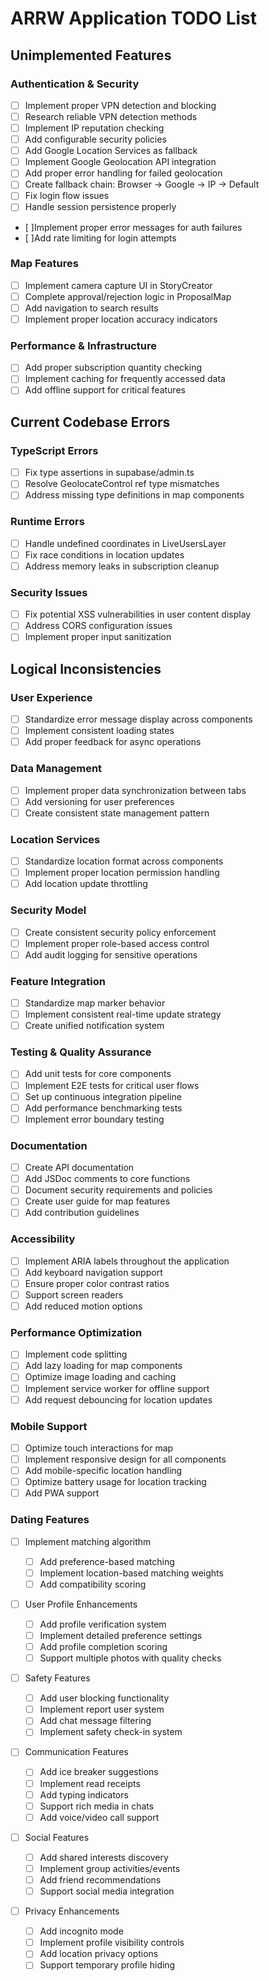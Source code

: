 # ARRW Application TODO List

## Unimplemented Features

### Authentication & Security

- [ ] Implement proper VPN detection and blocking
- [ ] Research reliable VPN detection methods
- [ ] Implement IP reputation checking
- [ ] Add configurable security policies
- [ ] Add Google Location Services as fallback
- [ ] Implement Google Geolocation API integration
- [ ] Add proper error handling for failed geolocation
- [ ] Create fallback chain: Browser -> Google -> IP -> Default
- [ ] Fix login flow issues
- [ ] Handle session persistence properly
- [ ]Implement proper error messages for auth failures
- [ ]Add rate limiting for login attempts

### Map Features

- [ ] Implement camera capture UI in StoryCreator
- [ ] Complete approval/rejection logic in ProposalMap
- [ ] Add navigation to search results
- [ ] Implement proper location accuracy indicators

### Performance & Infrastructure

- [ ] Add proper subscription quantity checking
- [ ] Implement caching for frequently accessed data
- [ ] Add offline support for critical features

## Current Codebase Errors

### TypeScript Errors

- [ ] Fix type assertions in supabase/admin.ts
- [ ] Resolve GeolocateControl ref type mismatches
- [ ] Address missing type definitions in map components

### Runtime Errors

- [ ] Handle undefined coordinates in LiveUsersLayer
- [ ] Fix race conditions in location updates
- [ ] Address memory leaks in subscription cleanup

### Security Issues

- [ ] Fix potential XSS vulnerabilities in user content display
- [ ] Address CORS configuration issues
- [ ] Implement proper input sanitization

## Logical Inconsistencies

### User Experience

- [ ] Standardize error message display across components
- [ ] Implement consistent loading states
- [ ] Add proper feedback for async operations

### Data Management

- [ ] Implement proper data synchronization between tabs
- [ ] Add versioning for user preferences
- [ ] Create consistent state management pattern

### Location Services

- [ ] Standardize location format across components
- [ ] Implement proper location permission handling
- [ ] Add location update throttling

### Security Model

- [ ] Create consistent security policy enforcement
- [ ] Implement proper role-based access control
- [ ] Add audit logging for sensitive operations

### Feature Integration

- [ ] Standardize map marker behavior
- [ ] Implement consistent real-time update strategy
- [ ] Create unified notification system

### Testing & Quality Assurance

- [ ] Add unit tests for core components
- [ ] Implement E2E tests for critical user flows
- [ ] Set up continuous integration pipeline
- [ ] Add performance benchmarking tests
- [ ] Implement error boundary testing

### Documentation

- [ ] Create API documentation
- [ ] Add JSDoc comments to core functions
- [ ] Document security requirements and policies
- [ ] Create user guide for map features
- [ ] Add contribution guidelines

### Accessibility

- [ ] Implement ARIA labels throughout the application
- [ ] Add keyboard navigation support
- [ ] Ensure proper color contrast ratios
- [ ] Support screen readers
- [ ] Add reduced motion options

### Performance Optimization

- [ ] Implement code splitting
- [ ] Add lazy loading for map components
- [ ] Optimize image loading and caching
- [ ] Implement service worker for offline support
- [ ] Add request debouncing for location updates

### Mobile Support

- [ ] Optimize touch interactions for map
- [ ] Implement responsive design for all components
- [ ] Add mobile-specific location handling
- [ ] Optimize battery usage for location tracking
- [ ] Add PWA support

### Dating Features

- [ ] Implement matching algorithm

  - [ ] Add preference-based matching
  - [ ] Implement location-based matching weights
  - [ ] Add compatibility scoring

- [ ] User Profile Enhancements

  - [ ] Add profile verification system
  - [ ] Implement detailed preference settings
  - [ ] Add profile completion scoring
  - [ ] Support multiple photos with quality checks

- [ ] Safety Features

  - [ ] Add user blocking functionality
  - [ ] Implement report user system
  - [ ] Add chat message filtering
  - [ ] Implement safety check-in system

- [ ] Communication Features

  - [ ] Add ice breaker suggestions
  - [ ] Implement read receipts
  - [ ] Add typing indicators
  - [ ] Support rich media in chats
  - [ ] Add voice/video call support

- [ ] Social Features

  - [ ] Add shared interests discovery
  - [ ] Implement group activities/events
  - [ ] Add friend recommendations
  - [ ] Support social media integration

- [ ] Privacy Enhancements

  - [ ] Add incognito mode
  - [ ] Implement profile visibility controls
  - [ ] Add location privacy options
  - [ ] Support temporary profile hiding
